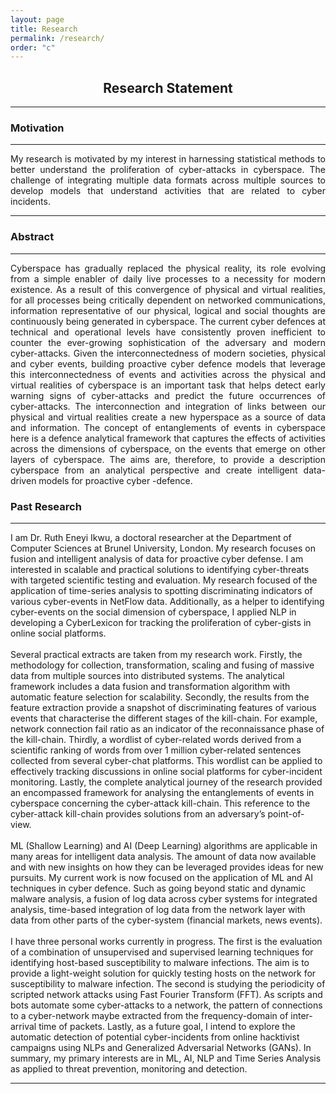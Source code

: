 ```yaml
---
layout: page
title: Research
permalink: /research/
order: "c"
---
```

<h2 style='text-align:center;'>Research Statement</h2>
<hr>
<h3>Motivation</h3>

<hr>
<p style="text-align:justify;">
My research is motivated by my interest in harnessing statistical methods to better understand the proliferation of cyber-attacks in cyberspace. The challenge of integrating multiple data formats across multiple sources to develop models that understand activities that are related to cyber incidents.
</p>

<hr>
<h3>Abstract</h3>
<hr>
<p style="text-align:justify;">
Cyberspace has gradually replaced the physical reality, its role evolving from a simple enabler of daily live processes to a necessity for modern existence. As a result of this convergence of physical and virtual realities, for all processes being critically dependent on networked communications, information representative of our physical, logical and social thoughts are continuously being generated in cyberspace. The current cyber defences at technical and operational levels have consistently proven inefficient to counter the ever-growing sophistication of the adversary and modern cyber-attacks. Given the interconnectedness of modern societies, physical and cyber events, building proactive cyber defence models that leverage this interconnectedness of events and activities across the physical and virtual realities of cyberspace is an important task that helps detect early warning signs of cyber-attacks and predict the future occurrences of cyber-attacks. The interconnection and integration of links between our physical and virtual realities create a new hyperspace as a source of data and information. The concept of entanglements of events in cyberspace here is a defence analytical framework that captures the effects of activities across the dimensions of cyberspace, on the events that emerge on other layers of cyberspace. The aims are, therefore, to provide a description cyberspace from an analytical perspective and create intelligent data-driven models for proactive cyber -defence.
</p>


<h3>Past Research</h3>
<hr>
<p style="text-align:justify;">

I am Dr. Ruth Eneyi Ikwu, a doctoral researcher at the Department of Computer Sciences at Brunel University, London. My research focuses on fusion and intelligent analysis of data for proactive cyber defense. I am interested in scalable and practical solutions to identifying cyber-threats with targeted scientific testing and evaluation. My research focused of the application of time-series analysis to spotting discriminating indicators of various cyber-events in NetFlow data. Additionally, as a helper to identifying cyber-events on the social dimension of cyberspace, I applied NLP in developing a CyberLexicon for tracking the proliferation of cyber-gists in online social platforms.
<br><br>
Several practical extracts are taken from my research work. Firstly, the methodology for collection, transformation, scaling and fusing of massive data from multiple sources into distributed systems. The analytical framework includes a data fusion and transformation algorithm with automatic feature selection for scalability. Secondly, the results from the feature extraction provide a snapshot of discriminating features of various events that characterise the different stages of the kill-chain. For example, network connection fail ratio as an indicator of the reconnaissance phase of the kill-chain. Thirdly, a wordlist of cyber-related words derived from a scientific ranking of words from over 1 million cyber-related sentences collected from several cyber-chat platforms. This wordlist can be applied to effectively tracking discussions in online social platforms for cyber-incident monitoring. Lastly, the complete analytical journey of the research provided an encompassed framework for analysing the entanglements of events in cyberspace concerning the cyber-attack kill-chain. This reference to the cyber-attack kill-chain provides solutions from an adversary’s point-of-view.
<br><br>
ML (Shallow Learning) and AI (Deep Learning) algorithms are applicable in many areas for intelligent data analysis. The amount of data now available and with new insights on how they can be leveraged provides ideas for new pursuits. My current work is now focused on the application of ML and AI techniques in cyber defence. Such as going beyond static and dynamic malware analysis, a fusion of log data across cyber systems for integrated analysis, time-based integration of log data from the network layer with data from other parts of the cyber-system (financial markets, news events).
<br><br>
I have three personal works currently in progress. The first is the evaluation of a combination of unsupervised and supervised learning techniques for identifying host-based susceptibility to malware infections. The aim is to provide a light-weight solution for quickly testing hosts on the network for susceptibility to malware infection. The second is studying the periodicity of scripted network attacks using Fast Fourier Transform (FFT). As scripts and bots automate some cyber-attacks to a network, the pattern of connections to a cyber-network maybe extracted from the frequency-domain of inter-arrival time of packets. Lastly, as a future goal, I intend to explore the automatic detection of potential cyber-incidents from online hacktivist campaigns using NLPs and Generalized Adversarial Networks (GANs). In summary, my primary interests are in ML, AI, NLP and Time Series Analysis as applied to threat prevention, monitoring and detection.</p>

<hr>
